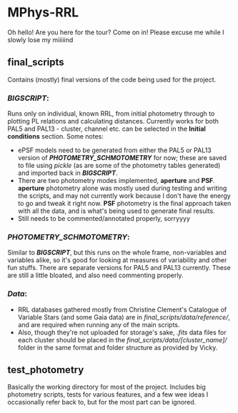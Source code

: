 # MPhys-RRL

Oh hello! Are you here for the tour? Come on in! Please excuse me while I slowly lose my miiiiind

## final_scripts

Contains (mostly) final versions of the code being used for the project.

### ***BIGSCRIPT***:
Runs only on individual, known RRL, from initial photometry through to plotting PL relations and calculating distances. Currently works for both PAL5 and PAL13 - cluster, channel etc. can be selected in the **Initial conditions** section. Some notes:

- ePSF models need to be generated from either the PAL5 or PAL13 version of ***PHOTOMETRY_SCHMOTOMETRY*** for now; these are saved to file using *pickle* (as are some of the photometry tables generated) and imported back in ***BIGSCRIPT***.
- There are two photometry modes implemented, **aperture** and **PSF**. **aperture** photometry alone was mostly used during testing and writing the scripts, and may not currently work because I don't have the energy to go and tweak it right now. **PSF** photometry is the final approach taken with all the data, and is what's being used to generate final results.
- Still needs to be commented/annotated properly, sorryyyy

### ***PHOTOMETRY_SCHMOTOMETRY***:
Similar to ***BIGSCRIPT***, but this runs on the whole frame, non-variables and variables alike, so it's good for looking at measures of variability and other fun stuffs. There are separate versions for PAL5 and PAL13 currently. These are still a little bloated, and also need commenting properly.

### ***Data***:
- RRL databases gathered mostly from Christine Clement's Catalogue of Variable Stars (and some Gaia data) are in *final_scripts/data/reference/*, and are required when running any of the main scripts.
- Also, though they're not uploaded for storage's sake, *.fits* data files for each cluster should be placed in the *final_scripts/data/[cluster_name]/* folder in the same format and folder structure as provided by Vicky.


## test_photometry

Basically the working directory for most of the project. Includes big photometry scripts, tests for various features, and a few wee ideas I occasionally refer back to, but for the most part can be ignored.

